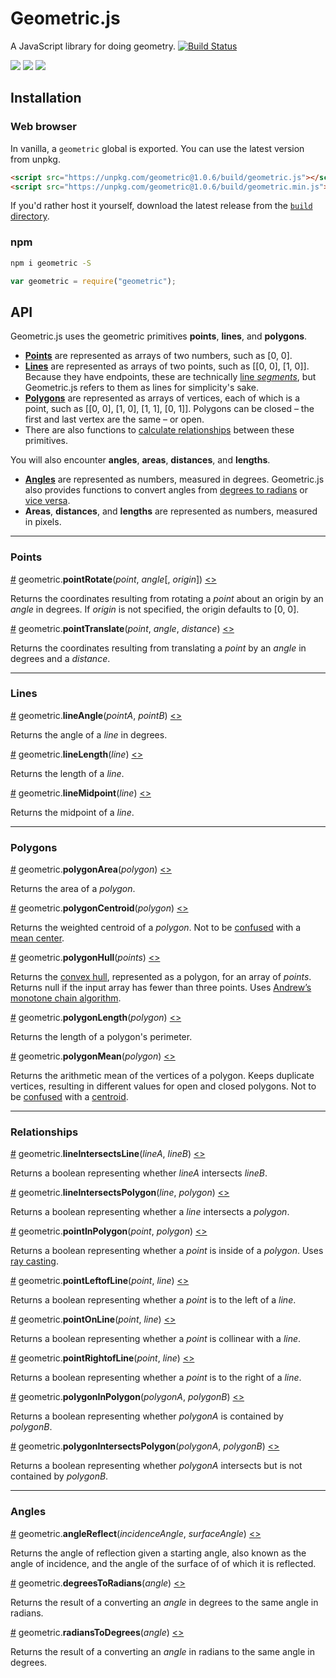 # Geometric.js
A JavaScript library for doing geometry. [![Build Status](https://travis-ci.org/HarryStevens/geometric.svg?branch=master)](https://travis-ci.org/HarryStevens/geometric)

[<img src="https://raw.githubusercontent.com/HarryStevens/geometric/master/img/angle-thumb.png" />](https://bl.ocks.org/HarryStevens/5fe49df19892c04dfb9883c217571409)
[<img src="https://raw.githubusercontent.com/HarryStevens/geometric/master/img/length-thumb.png" />](https://bl.ocks.org/HarryStevens/c4eddfb97535e8e01643325cb43175ff)
[<img src="https://raw.githubusercontent.com/HarryStevens/geometric/master/img/centroid-thumb.png" />](https://bl.ocks.org/HarryStevens/37287b23b345f394f8276dc87a9c2bc6)

## Installation

### Web browser
In vanilla, a `geometric` global is exported. You can use the latest version from unpkg.
```html
<script src="https://unpkg.com/geometric@1.0.6/build/geometric.js"></script>
<script src="https://unpkg.com/geometric@1.0.6/build/geometric.min.js"></script>
```
If you'd rather host it yourself, download the latest release from the [`build` directory](https://github.com/HarryStevens/geometric/tree/master/build).

### npm

```bash
npm i geometric -S
```
```js
var geometric = require("geometric");
```

## API

Geometric.js uses the geometric primitives <b>points</b>, <b>lines</b>, and <b>polygons</b>.
* [<b>Points</b>](#points) are represented as arrays of two numbers, such as [0, 0].
* [<b>Lines</b>](#lines) are represented as arrays of two points, such as [[0, 0], [1, 0]]. Because they have endpoints, these are technically [line <em>segments</em>](https://www.mhschool.com/math/mathconnects/wa/assets/docs/394_397_wa_gr3_adllsn_onln.pdf), but Geometric.js refers to them as lines for simplicity's sake.
* [<b>Polygons</b>](#polygons) are represented as arrays of vertices, each of which is a point, such as [[0, 0], [1, 0], [1, 1], [0, 1]]. Polygons can be closed – the first and last vertex are the same – or open.
* There are also functions to [calculate relationships](#relationships) between these primitives.

You will also encounter <b>angles</b>, <b>areas</b>, <b>distances</b>, and <b>lengths</b>.
* [<b>Angles</b>](#angles) are represented as numbers, measured in degrees. Geometric.js also provides functions to convert angles from [degrees to radians](#degreesToRadians) or [vice versa](#radiansToDegrees).
* <b>Areas</b>, <b>distances</b>, and <b>lengths</b> are represented as numbers, measured in pixels.

<hr />

### <a name="points"></a>Points

<a name="pointRotate" href="#pointRotate">#</a> geometric.<b>pointRotate</b>(<em>point</em>, <em>angle</em>[, <em>origin</em>]) [<>](https://github.com/HarryStevens/geometric/blob/master/src/points/pointRotate.js "Source")

Returns the coordinates resulting from rotating a <em>point</em> about an origin by an <em>angle</em> in degrees. If <em>origin</em> is not specified, the origin defaults to [0, 0].

<a name="pointTranslate" href="#pointTranslate">#</a> geometric.<b>pointTranslate</b>(<em>point</em>, <em>angle</em>, <em>distance</em>) [<>](https://github.com/HarryStevens/geometric/blob/master/src/points/pointTranslate.js "Source")

Returns the coordinates resulting from translating a <em>point</em> by an <em>angle</em> in degrees and a <em>distance</em>.

<hr />

### <a name="lines"></a>Lines

<a name="lineAngle" href="#lineAngle">#</a> geometric.<b>lineAngle</b>(<em>pointA</em>, <em>pointB</em>) [<>](https://github.com/HarryStevens/geometric/blob/master/src/lines/lineAngle.js "Source")

Returns the angle of a <em>line</em> in degrees.

<a name="lineLength" href="#lineLength">#</a> geometric.<b>lineLength</b>(<em>line</em>) [<>](https://github.com/HarryStevens/geometric/blob/master/src/lines/lineLength.js "Source")

Returns the length of a <em>line</em>.

<a name="lineMidpoint" href="#lineMidpoint">#</a> geometric.<b>lineMidpoint</b>(<em>line</em>) [<>](https://github.com/HarryStevens/geometric/blob/master/src/lines/lineMidpoint.js "Source")

Returns the midpoint of a <em>line</em>.

<hr />

### <a name="polygons"></a>Polygons

<a name="polygonArea" href="#polygonArea">#</a> geometric.<b>polygonArea</b>(<em>polygon</em>) [<>](https://github.com/HarryStevens/geometric/blob/master/src/polygons/polygonArea.js "Source")

Returns the area of a <em>polygon</em>.

<a name="polygonCentroid" href="#polygonCentroid">#</a> geometric.<b>polygonCentroid</b>(<em>polygon</em>) [<>](https://github.com/HarryStevens/geometric/blob/master/src/polygons/polygonCentroid.js "Source")

Returns the weighted centroid of a <em>polygon</em>. Not to be [confused](https://github.com/Turfjs/turf/issues/334) with a [mean center](#polygonMean).

<a name="polygonHull" href="#polygonHull">#</a> geometric.<b>polygonHull</b>(<em>points</em>) [<>](https://github.com/HarryStevens/geometric/blob/master/src/polygons/polygonHull.js "Source")

Returns the [convex hull](https://en.wikipedia.org/wiki/Convex_hull), represented as a polygon, for an array of <em>points</em>. Returns null if the input array has fewer than three points. Uses [Andrew’s monotone chain algorithm](https://en.wikibooks.org/wiki/Algorithm_Implementation/Geometry/Convex_hull/Monotone_chain#JavaScript).

<a name="polygonLength" href="#polygonLength">#</a> geometric.<b>polygonLength</b>(<em>polygon</em>) [<>](https://github.com/HarryStevens/geometric/blob/master/src/polygons/polygonLength.js "Source")

Returns the length of a polygon's perimeter.

<a name="polygonMean" href="#polygonMean">#</a> geometric.<b>polygonMean</b>(<em>polygon</em>) [<>](https://github.com/HarryStevens/geometric/blob/master/src/polygons/polygonMean.js "Source")

Returns the arithmetic mean of the vertices of a polygon. Keeps duplicate vertices, resulting in different values for open and closed polygons. Not to be [confused](https://github.com/Turfjs/turf/issues/334) with a [centroid](#polygonCentroid).

<hr />

### <a name="points"></a>Relationships

<a name="lineIntersectsLine" href="#lineIntersectsLine">#</a> geometric.<b>lineIntersectsLine</b>(<em>lineA</em>, <em>lineB</em>) [<>](https://github.com/HarryStevens/geometric/blob/master/src/relationships/lineIntersectsLine.js "Source")

Returns a boolean representing whether <em>lineA</em> intersects <em>lineB</em>.

<a name="lineIntersectsPolygon" href="#lineIntersectsPolygon">#</a> geometric.<b>lineIntersectsPolygon</b>(<em>line</em>, <em>polygon</em>) [<>](https://github.com/HarryStevens/geometric/blob/master/src/relationships/lineIntersectsPolygon.js "Source")

Returns a boolean representing whether a <em>line</em> intersects a <em>polygon</em>.

<a name="pointInPolygon" href="#pointInPolygon">#</a> geometric.<b>pointInPolygon</b>(<em>point</em>, <em>polygon</em>) [<>](https://github.com/HarryStevens/geometric/blob/master/src/relationships/pointInPolygon.js "Source")

Returns a boolean representing whether a <em>point</em> is inside of a <em>polygon</em>. Uses [ray casting](https://en.wikipedia.org/wiki/Point_in_polygon#Ray_casting_algorithm).

<a name="pointLeftofLine" href="#pointLeftofLine">#</a> geometric.<b>pointLeftofLine</b>(<em>point</em>, <em>line</em>) [<>](https://github.com/HarryStevens/geometric/blob/master/src/relationships/pointOnLine.js#L8 "Source")

Returns a boolean representing whether a <em>point</em> is to the left of a <em>line</em>.

<a name="pointOnLine" href="#pointOnLine">#</a> geometric.<b>pointOnLine</b>(<em>point</em>, <em>line</em>) [<>](https://github.com/HarryStevens/geometric/blob/master/src/relationships/pointOnLine.js#L16 "Source")

Returns a boolean representing whether a <em>point</em> is collinear with a <em>line</em>.

<a name="pointRightofLine" href="#pointRightofLine">#</a> geometric.<b>pointRightofLine</b>(<em>point</em>, <em>line</em>) [<>](https://github.com/HarryStevens/geometric/blob/master/src/relationships/pointOnLine.js#L12 "Source")

Returns a boolean representing whether a <em>point</em> is to the right of a <em>line</em>.

<a name="polygonInPolygon" href="#polygonInPolygon">#</a> geometric.<b>polygonInPolygon</b>(<em>polygonA</em>, <em>polygonB</em>) [<>](https://github.com/HarryStevens/geometric/blob/master/src/relationships/polygonInPolygon.js "Source")

Returns a boolean representing whether <em>polygonA</em> is contained by <em>polygonB</em>.

<a name="polygonIntersectsPolygon" href="#polygonIntersectsPolygon">#</a> geometric.<b>polygonIntersectsPolygon</b>(<em>polygonA</em>, <em>polygonB</em>) [<>](https://github.com/HarryStevens/geometric/blob/master/src/relationships/polygonIntersectsPolygon.js "Source")

Returns a boolean representing whether <em>polygonA</em> intersects but is not contained by <em>polygonB</em>.

<hr />

### Angles

<a name="angleReflect" href="#angleReflect">#</a> geometric.<b>angleReflect</b>(<em>incidenceAngle</em>, <em>surfaceAngle</em>) [<>](https://github.com/HarryStevens/geometric/blob/master/src/angles/angleReflect.js "Source")

Returns the angle of reflection given a starting angle, also known as the angle of incidence, and the angle of the surface of of which it is reflected.

<a name="degreesToRadians" href="#degreesToRadians">#</a> geometric.<b>degreesToRadians</b>(<em>angle</em>) [<>](https://github.com/HarryStevens/geometric/blob/master/src/utils/degreesToRadians.js "Source")

Returns the result of a converting an <em>angle</em> in degrees to the same angle in radians.

<a name="radiansToDegrees" href="#radiansToDegrees">#</a> geometric.<b>radiansToDegrees</b>(<em>angle</em>) [<>](https://github.com/HarryStevens/geometric/blob/master/src/utils/radiansToDegrees.js "Source")

Returns the result of a converting an <em>angle</em> in radians to the same angle in degrees.